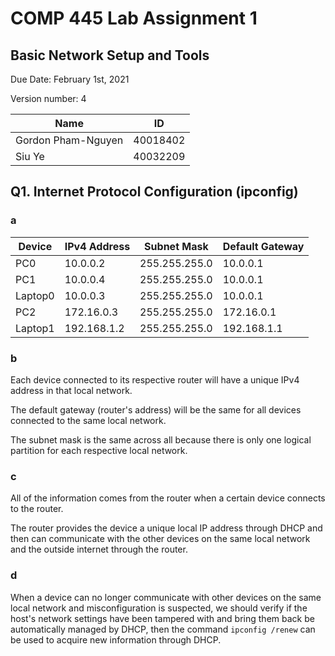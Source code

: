 # COMP 445 Lab Assignment 1

## Basic Network Setup and Tools

Due Date: February 1st, 2021

Version number: 4

| Name               | ID       |
| ------------------ | -------- |
| Gordon Pham-Nguyen | 40018402 |
| Siu Ye             | 40032209 |

## Q1. Internet Protocol Configuration (ipconfig)

### a

| Device  | IPv4 Address | Subnet Mask   | Default Gateway |
| ------- | ------------ | ------------- | --------------- |
| PC0     | 10.0.0.2     | 255.255.255.0 | 10.0.0.1        |
| PC1     | 10.0.0.4     | 255.255.255.0 | 10.0.0.1        |
| Laptop0 | 10.0.0.3     | 255.255.255.0 | 10.0.0.1        |
| PC2     | 172.16.0.3   | 255.255.255.0 | 172.16.0.1      |
| Laptop1 | 192.168.1.2  | 255.255.255.0 | 192.168.1.1     |

### b

Each device connected to its respective router will have a unique IPv4 address in that local network.

The default gateway (router's address) will be the same for all devices connected to the same local network.

The subnet mask is the same across all because there is only one logical partition for each respective local network.

### c

All of the information comes from the router when a certain device connects to the router.

The router provides the device a unique local IP address through DHCP and then can communicate with the other devices on the same local network and the outside internet through the router.

### d

When a device can no longer communicate with other devices on the same local network and misconfiguration is suspected, we should verify if the host's network settings have been tampered with and bring them back be automatically managed by DHCP, then the command `ipconfig /renew` can be used to acquire new information through DHCP.
